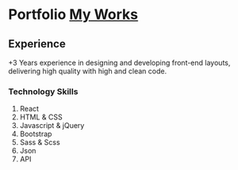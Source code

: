 # Portfolio [My Works](https://mahmoud11mg.github.io/Portfolio/)
## Experience
+3 Years experience  in designing and developing front-end layouts, delivering high quality with high and clean code.
### Technology Skills
1. React
2. HTML & CSS
3. Javascript & jQuery
4. Bootstrap
5. Sass & Scss
6. Json
7. API
